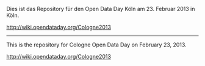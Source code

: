 Dies ist das Repository für den Open Data Day Köln am 23. Februar 2013 in Köln.

http://wiki.opendataday.org/Cologne2013

------


This is the repository for Cologne Open Data Day on February 23, 2013.

http://wiki.opendataday.org/Cologne2013

